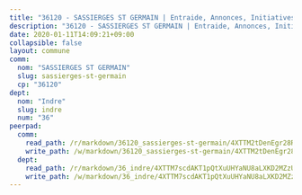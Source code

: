 ```yaml
---
title: "36120 - SASSIERGES ST GERMAIN | Entraide, Annonces, Initiatives"
description: "36120 - SASSIERGES ST GERMAIN | Entraide, Annonces, Initiatives"
date: 2020-01-11T14:09:21+09:00
collapsible: false
layout: commune
comm:
  nom: "SASSIERGES ST GERMAIN"
  slug: sassierges-st-germain
  cp: "36120"
dept:
  nom: "Indre"
  slug: indre
  num: "36"
peerpad:
  comm:
    read_path: /r/markdown/36120_sassierges-st-germain/4XTTM2tDenEgr28RRnv8sK7cH3KkgGEB9VtAGHUyUYygrGp48
    write_path: /w/markdown/36120_sassierges-st-germain/4XTTM2tDenEgr28RRnv8sK7cH3KkgGEB9VtAGHUyUYygrGp48-K3TgUbYdcnfeZPTCWkqcxL8bfQopP5bVjq6MYotbmfzukuxVCVBG9UKSYRNeZGJyixApfVLBxAGXAWDrf3i6UdJHvGxba3XNAoV8p6pgrpMYDiqyU5ysPqpbTRPUbi7GJDAHtQKr
  dept:
    read_path: /r/markdown/36_indre/4XTTM7scdAKT1pQtXuUHYaNU8aLXKD2MZzUyDRUiaoLJH1te1
    write_path: /w/markdown/36_indre/4XTTM7scdAKT1pQtXuUHYaNU8aLXKD2MZzUyDRUiaoLJH1te1-K3TgUJm9AdSDNtPtmMKFa5Tiw77X4i7zf6CsTYrtgVdahxAwuJV6RAfi8dWyH9wrbVDRxjX7knrwwECg7WApeuWQ945kurMeJLQeKJv4CQZseab78J3HMioZhgr2H44E9b6FqBoT
---
```


